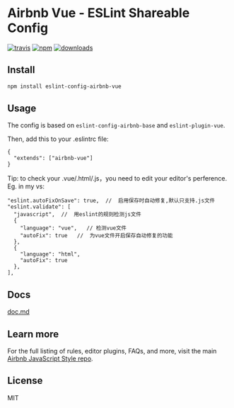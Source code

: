 # Airbnb Vue - ESLint Shareable Config
[![travis][travis-image]][travis-url]
[![npm][npm-image]][npm-url]
[![downloads][downloads-image]][downloads-url]

[travis-image]: https://img.shields.io/travis/jsdchenye/eslint-config-airbnb-vue/master.svg
[travis-url]: https://travis-ci.org/jsdchenye/eslint-config-airbnb-vue
[npm-image]: https://img.shields.io/npm/v/eslint-config-airbnb-vue.svg
[npm-url]: https://npmjs.org/package/eslint-config-airbnb-vue
[downloads-image]: https://img.shields.io/npm/dm/eslint-config-airbnb-vue.svg
[downloads-url]: https://npmjs.org/package/eslint-config-airbnb-vue

## Install

```bash
npm install eslint-config-airbnb-vue
```

## Usage
The config is based on `eslint-config-airbnb-base` and `eslint-plugin-vue`.

Then, add this to your .eslintrc file:

```
{
  "extends": ["airbnb-vue"]
}
```
Tip: to check your .vue/\.html/\.js，you need to edit your editor's perference.
Eg. in my vs:
```
"eslint.autoFixOnSave": true,  //  启用保存时自动修复,默认只支持.js文件
"eslint.validate": [
  "javascript",  //  用eslint的规则检测js文件
  {
    "language": "vue",   // 检测vue文件
    "autoFix": true   //  为vue文件开启保存自动修复的功能
  },
  {
    "language": "html",
    "autoFix": true
  },
],
```
## Docs
[doc.md](./doc.md)

## Learn more
For the full listing of rules, editor plugins, FAQs, and more, visit the main [Airbnb JavaScript Style repo](https://github.com/airbnb/javascript).

## License
MIT